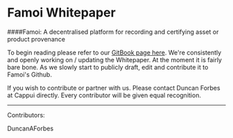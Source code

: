 # Famoi Whitepaper 



####Famoi: A decentralised platform for recording and certifying asset or product provenance


To begin reading please refer to our [GitBook page here](https://duncanaforbes.gitbooks.io/famoi-whitepaper/content/). We're consistently and openly working on / updating the Whitepaper. At the moment it is fairly bare bone. As we slowly start to publicly draft, edit and contribute it to Famoi's Github. 

If you wish to contribute or partner with us. Please contact Duncan Forbes at Cappui directly. Every contributor will be given equal recognition.


---

Contributors:

DuncanAForbes




